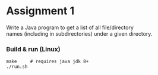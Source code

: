 # Assignment 1

Write a Java program to get a list of all file/directory  
names (including in subdirectories) under a given directory.

### Build & run (Linux)
```
make     # requires java jdk 8+
./run.sh
```
